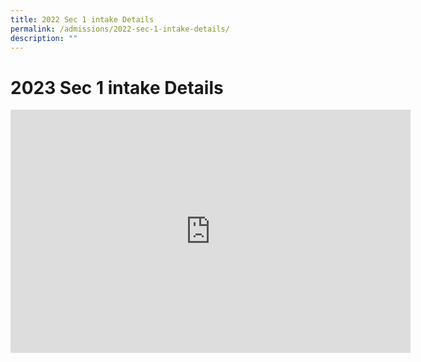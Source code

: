 ```yaml
---
title: 2022 Sec 1 intake Details
permalink: /admissions/2022-sec-1-intake-details/
description: ""
---
```

**2023 Sec 1 intake Details**
=============================
<iframe allowfullscreen="true" height="389" width="640" frameborder="0" src="https://docs.google.com/presentation/d/e/2PACX-1vRy68UHCjB7Ax6m0CWnBNhxmq81ItAWVAYouJYmLGGRDjevbNrpcEiaEJjVzWCC6f1-GzkEG0sOXmwB/embed?start=false&amp;loop=false&amp;delayms=3000"></iframe>